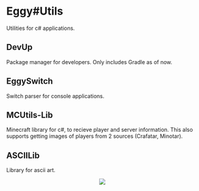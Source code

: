# Eggy#Utils
Utilities for c# applications.

## DevUp
Package manager for developers. Only includes Gradle as of now.

## EggySwitch
Switch parser for console applications.

## MCUtils-Lib
Minecraft library for c#, to recieve player and server information. This also supports getting images of players from 2 sources (Crafatar, Minotar).

## ASCIILib
Library for ascii art.


<div align="center">
<img src="https://img.shields.io/badge/EggOrg-by--acaiberii-green?style=for-the-badge">
</div>
